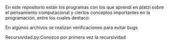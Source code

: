 <p>En este repositorio están los programas con los que aprendí en platzi 
sobre el pensamiento computacional y ciertos conceptos importantes en la 
programación, entre los cuales destaco:</p>
<p>En algúnos archivos se realizan verificaciones para evitar bugs</p>
<p>Recursividad.py:Conozco por primera vez la recursividad</p> 
